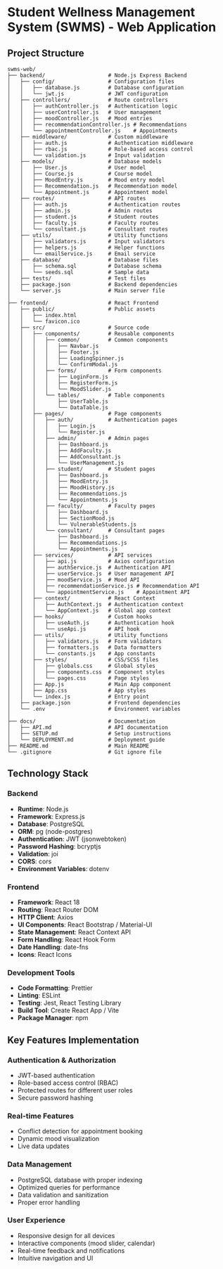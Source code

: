 # Student Wellness Management System (SWMS) - Web Application

## Project Structure

```
swms-web/
├── backend/                    # Node.js Express Backend
│   ├── config/                 # Configuration files
│   │   ├── database.js         # Database configuration
│   │   └── jwt.js              # JWT configuration
│   ├── controllers/            # Route controllers
│   │   ├── authController.js   # Authentication logic
│   │   ├── userController.js   # User management
│   │   ├── moodController.js   # Mood entries
│   │   ├── recommendationController.js # Recommendations
│   │   └── appointmentController.js    # Appointments
│   ├── middleware/             # Custom middleware
│   │   ├── auth.js             # Authentication middleware
│   │   ├── rbac.js             # Role-based access control
│   │   └── validation.js       # Input validation
│   ├── models/                 # Database models
│   │   ├── User.js             # User model
│   │   ├── Course.js           # Course model
│   │   ├── MoodEntry.js        # Mood entry model
│   │   ├── Recommendation.js   # Recommendation model
│   │   └── Appointment.js      # Appointment model
│   ├── routes/                 # API routes
│   │   ├── auth.js             # Authentication routes
│   │   ├── admin.js            # Admin routes
│   │   ├── student.js          # Student routes
│   │   ├── faculty.js          # Faculty routes
│   │   └── consultant.js       # Consultant routes
│   ├── utils/                  # Utility functions
│   │   ├── validators.js       # Input validators
│   │   ├── helpers.js          # Helper functions
│   │   └── emailService.js     # Email service
│   ├── database/               # Database files
│   │   ├── schema.sql          # Database schema
│   │   └── seeds.sql           # Sample data
│   ├── tests/                  # Test files
│   ├── package.json            # Backend dependencies
│   └── server.js               # Main server file
│
├── frontend/                   # React Frontend
│   ├── public/                 # Public assets
│   │   ├── index.html
│   │   └── favicon.ico
│   ├── src/                    # Source code
│   │   ├── components/         # Reusable components
│   │   │   ├── common/         # Common components
│   │   │   │   ├── Navbar.js
│   │   │   │   ├── Footer.js
│   │   │   │   ├── LoadingSpinner.js
│   │   │   │   └── ConfirmModal.js
│   │   │   ├── forms/          # Form components
│   │   │   │   ├── LoginForm.js
│   │   │   │   ├── RegisterForm.js
│   │   │   │   └── MoodSlider.js
│   │   │   └── tables/         # Table components
│   │   │       ├── UserTable.js
│   │   │       └── DataTable.js
│   │   ├── pages/              # Page components
│   │   │   ├── auth/           # Authentication pages
│   │   │   │   ├── Login.js
│   │   │   │   └── Register.js
│   │   │   ├── admin/          # Admin pages
│   │   │   │   ├── Dashboard.js
│   │   │   │   ├── AddFaculty.js
│   │   │   │   ├── AddConsultant.js
│   │   │   │   └── UserManagement.js
│   │   │   ├── student/        # Student pages
│   │   │   │   ├── Dashboard.js
│   │   │   │   ├── MoodEntry.js
│   │   │   │   ├── MoodHistory.js
│   │   │   │   ├── Recommendations.js
│   │   │   │   └── Appointments.js
│   │   │   ├── faculty/        # Faculty pages
│   │   │   │   ├── Dashboard.js
│   │   │   │   ├── SectionMood.js
│   │   │   │   └── VulnerableStudents.js
│   │   │   └── consultant/     # Consultant pages
│   │   │       ├── Dashboard.js
│   │   │       ├── Recommendations.js
│   │   │       └── Appointments.js
│   │   ├── services/           # API services
│   │   │   ├── api.js          # Axios configuration
│   │   │   ├── authService.js  # Authentication API
│   │   │   ├── userService.js  # User management API
│   │   │   ├── moodService.js  # Mood API
│   │   │   ├── recommendationService.js # Recommendation API
│   │   │   └── appointmentService.js    # Appointment API
│   │   ├── context/            # React Context
│   │   │   ├── AuthContext.js  # Authentication context
│   │   │   └── AppContext.js   # Global app context
│   │   ├── hooks/              # Custom hooks
│   │   │   ├── useAuth.js      # Authentication hook
│   │   │   └── useApi.js       # API hook
│   │   ├── utils/              # Utility functions
│   │   │   ├── validators.js   # Form validators
│   │   │   ├── formatters.js   # Data formatters
│   │   │   └── constants.js    # App constants
│   │   ├── styles/             # CSS/SCSS files
│   │   │   ├── globals.css     # Global styles
│   │   │   ├── components.css  # Component styles
│   │   │   └── pages.css       # Page styles
│   │   ├── App.js              # Main App component
│   │   ├── App.css             # App styles
│   │   └── index.js            # Entry point
│   ├── package.json            # Frontend dependencies
│   └── .env                    # Environment variables
│
├── docs/                       # Documentation
│   ├── API.md                  # API documentation
│   ├── SETUP.md                # Setup instructions
│   └── DEPLOYMENT.md           # Deployment guide
├── README.md                   # Main README
└── .gitignore                  # Git ignore file
```

## Technology Stack

### Backend
- **Runtime**: Node.js
- **Framework**: Express.js
- **Database**: PostgreSQL
- **ORM**: pg (node-postgres)
- **Authentication**: JWT (jsonwebtoken)
- **Password Hashing**: bcryptjs
- **Validation**: joi
- **CORS**: cors
- **Environment Variables**: dotenv

### Frontend
- **Framework**: React 18
- **Routing**: React Router DOM
- **HTTP Client**: Axios
- **UI Components**: React Bootstrap / Material-UI
- **State Management**: React Context API
- **Form Handling**: React Hook Form
- **Date Handling**: date-fns
- **Icons**: React Icons

### Development Tools
- **Code Formatting**: Prettier
- **Linting**: ESLint
- **Testing**: Jest, React Testing Library
- **Build Tool**: Create React App / Vite
- **Package Manager**: npm

## Key Features Implementation

### Authentication & Authorization
- JWT-based authentication
- Role-based access control (RBAC)
- Protected routes for different user roles
- Secure password hashing

### Real-time Features
- Conflict detection for appointment booking
- Dynamic mood visualization
- Live data updates

### Data Management
- PostgreSQL database with proper indexing
- Optimized queries for performance
- Data validation and sanitization
- Proper error handling

### User Experience
- Responsive design for all devices
- Interactive components (mood slider, calendar)
- Real-time feedback and notifications
- Intuitive navigation and UI

